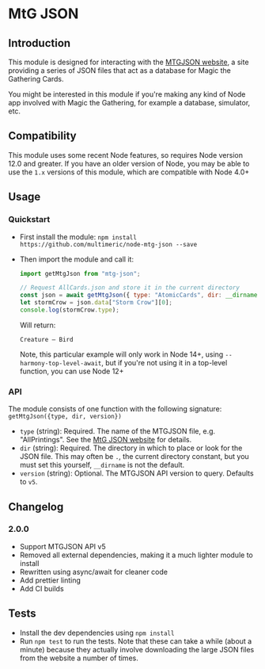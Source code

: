 # MtG JSON

## Introduction

This module is designed for interacting with the [MTGJSON website](http://mtgjson.com/), a site providing
a series of JSON files that act as a database for Magic the Gathering Cards.

You might be interested in this module if you're making any kind of Node app involved with Magic the Gathering,
for example a database, simulator, etc.

## Compatibility

This module uses some recent Node features, so requires Node version 12.0 and greater. If you have an older version of
Node, you may be able to use the `1.x` versions of this module, which are compatible with Node 4.0+

## Usage

### Quickstart

- First install the module:
  `npm install https://github.com/multimeric/node-mtg-json --save`

- Then import the module and call it:

  ```javascript
  import getMtgJson from "mtg-json";

  // Request AllCards.json and store it in the current directory
  const json = await getMtgJson({ type: "AtomicCards", dir: __dirname });
  let stormCrow = json.data["Storm Crow"][0];
  console.log(stormCrow.type);
  ```

  Will return:

  ```
  Creature — Bird
  ```

  Note, this particular example will only work in Node 14+, using `--harmony-top-level-await`, but if you're not using
  it in a top-level function, you can use Node 12+

### API

The module consists of one function with the following signature: `getMtgJson({type, dir, version})`

- `type` (string): Required. The name of the MTGJSON file, e.g. "AllPrintings". See the [MtG JSON website](http://mtgjson.com/) for details.
- `dir` (string): Required. The directory in which to place or look for the JSON file. This may often be `.`, the current directory constant, but you must set this yourself, `__dirname` is not the default.
- `version` (string): Optional. The MTGJSON API version to query. Defaults to `v5`.

## Changelog

### 2.0.0

- Support MTGJSON API v5
- Removed all external dependencies, making it a much lighter module to install
- Rewritten using async/await for cleaner code
- Add prettier linting
- Add CI builds

## Tests

- Install the dev dependencies using `npm install`
- Run `npm test` to run the tests. Note that these can take a while (about a minute) because they actually involve downloading the large JSON files from the website a number of times.
